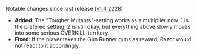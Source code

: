 Notable changes since last release ([v1.4.2228](https://github.com/rotators/Fo1in2/releases/tag/v1.4.2228))
- **Added**: The "Tougher Mutants"-setting works as a multiplier now. 1 is the prefered setting, 2 is still okay, but everything above slowly moves into some serious OVERKILL-territory.
- **Fixed**: If the player takes the Gun Runner guns as reward, Razor would not react to it accordingly.
